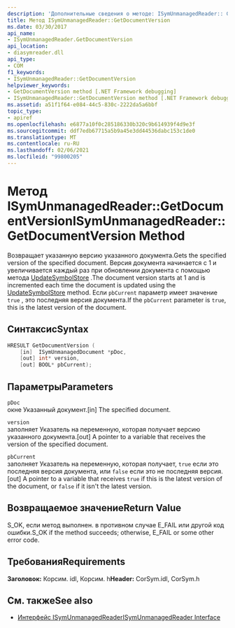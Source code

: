 ```yaml
---
description: 'Дополнительные сведения о методе: ISymUnmanagedReader:: GetDocumentVersion'
title: Метод ISymUnmanagedReader::GetDocumentVersion
ms.date: 03/30/2017
api_name:
- ISymUnmanagedReader.GetDocumentVersion
api_location:
- diasymreader.dll
api_type:
- COM
f1_keywords:
- ISymUnmanagedReader::GetDocumentVersion
helpviewer_keywords:
- GetDocumentVersion method [.NET Framework debugging]
- ISymUnmanagedReader::GetDocumentVersion method [.NET Framework debugging]
ms.assetid: a51f1f64-e084-44c5-830c-2222da5a6bbf
topic_type:
- apiref
ms.openlocfilehash: e6877a10f0c285186330b320c9b614939f4d9e3f
ms.sourcegitcommit: ddf7edb67715a5b9a45e3dd44536dabc153c1de0
ms.translationtype: MT
ms.contentlocale: ru-RU
ms.lasthandoff: 02/06/2021
ms.locfileid: "99800205"
---
```

# <a name="isymunmanagedreadergetdocumentversion-method"></a><span data-ttu-id="5153a-103">Метод ISymUnmanagedReader::GetDocumentVersion</span><span class="sxs-lookup"><span data-stu-id="5153a-103">ISymUnmanagedReader::GetDocumentVersion Method</span></span>

<span data-ttu-id="5153a-104">Возвращает указанную версию указанного документа.</span><span class="sxs-lookup"><span data-stu-id="5153a-104">Gets the specified version of the specified document.</span></span> <span data-ttu-id="5153a-105">Версия документа начинается с 1 и увеличивается каждый раз при обновлении документа с помощью метода [UpdateSymbolStore](isymunmanagedreader-updatesymbolstore-method.md) .</span><span class="sxs-lookup"><span data-stu-id="5153a-105">The document version starts at 1 and is incremented each time the document is updated using the [UpdateSymbolStore](isymunmanagedreader-updatesymbolstore-method.md) method.</span></span> <span data-ttu-id="5153a-106">Если `pbCurrent` параметр имеет значение `true` , это последняя версия документа.</span><span class="sxs-lookup"><span data-stu-id="5153a-106">If the `pbCurrent` parameter is `true`, this is the latest version of the document.</span></span>  
  
## <a name="syntax"></a><span data-ttu-id="5153a-107">Синтаксис</span><span class="sxs-lookup"><span data-stu-id="5153a-107">Syntax</span></span>  
  
```cpp  
HRESULT GetDocumentVersion (  
    [in]  ISymUnmanagedDocument *pDoc,  
    [out] int* version,  
    [out] BOOL* pbCurrent);  
```  
  
## <a name="parameters"></a><span data-ttu-id="5153a-108">Параметры</span><span class="sxs-lookup"><span data-stu-id="5153a-108">Parameters</span></span>  

 `pDoc`  
 <span data-ttu-id="5153a-109">окне Указанный документ.</span><span class="sxs-lookup"><span data-stu-id="5153a-109">[in] The specified document.</span></span>  
  
 `version`  
 <span data-ttu-id="5153a-110">заполняет Указатель на переменную, которая получает версию указанного документа.</span><span class="sxs-lookup"><span data-stu-id="5153a-110">[out] A pointer to a variable that receives the version of the specified document.</span></span>  
  
 `pbCurrent`  
 <span data-ttu-id="5153a-111">заполняет Указатель на переменную, которая получает, `true` если это последняя версия документа, или `false` если это не последняя версия.</span><span class="sxs-lookup"><span data-stu-id="5153a-111">[out] A pointer to a variable that receives `true` if this is the latest version of the document, or `false` if it isn't the latest version.</span></span>  
  
## <a name="return-value"></a><span data-ttu-id="5153a-112">Возвращаемое значение</span><span class="sxs-lookup"><span data-stu-id="5153a-112">Return Value</span></span>  

 <span data-ttu-id="5153a-113">S_OK, если метод выполнен. в противном случае E_FAIL или другой код ошибки.</span><span class="sxs-lookup"><span data-stu-id="5153a-113">S_OK if the method succeeds; otherwise, E_FAIL or some other error code.</span></span>  
  
## <a name="requirements"></a><span data-ttu-id="5153a-114">Требования</span><span class="sxs-lookup"><span data-stu-id="5153a-114">Requirements</span></span>  

 <span data-ttu-id="5153a-115">**Заголовок:** Корсим. idl, Корсим. h</span><span class="sxs-lookup"><span data-stu-id="5153a-115">**Header:** CorSym.idl, CorSym.h</span></span>  
  
## <a name="see-also"></a><span data-ttu-id="5153a-116">См. также</span><span class="sxs-lookup"><span data-stu-id="5153a-116">See also</span></span>

- [<span data-ttu-id="5153a-117">Интерфейс ISymUnmanagedReader</span><span class="sxs-lookup"><span data-stu-id="5153a-117">ISymUnmanagedReader Interface</span></span>](isymunmanagedreader-interface.md)
